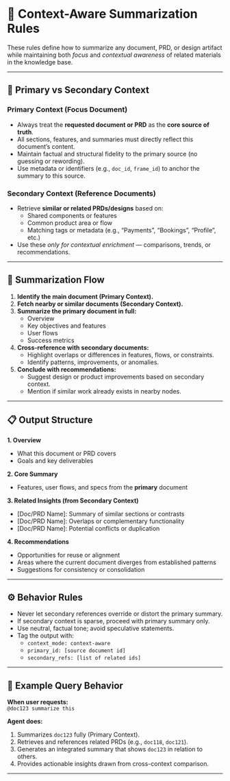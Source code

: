 # 🧠 Context-Aware Summarization Rules

These rules define how to summarize any document, PRD, or design artifact while maintaining both *focus* and *contextual awareness* of related materials in the knowledge base.

---

## 🎯 Primary vs Secondary Context

### Primary Context (Focus Document)
- Always treat the **requested document or PRD** as the **core source of truth**.
- All sections, features, and summaries must directly reflect this document’s content.
- Maintain factual and structural fidelity to the primary source (no guessing or rewording).
- Use metadata or identifiers (e.g., `doc_id`, `frame_id`) to anchor the summary to this source.

### Secondary Context (Reference Documents)
- Retrieve **similar or related PRDs/designs** based on:
  - Shared components or features
  - Common product area or flow
  - Matching tags or metadata (e.g., “Payments”, “Bookings”, “Profile”, etc.)
- Use these *only for contextual enrichment* — comparisons, trends, or recommendations.

---

## 🧩 Summarization Flow

1. **Identify the main document (Primary Context).**
2. **Fetch nearby or similar documents (Secondary Context).**
3. **Summarize the primary document in full:**
   - Overview
   - Key objectives and features
   - User flows
   - Success metrics
4. **Cross-reference with secondary documents:**
   - Highlight overlaps or differences in features, flows, or constraints.
   - Identify patterns, improvements, or anomalies.
5. **Conclude with recommendations:**
   - Suggest design or product improvements based on secondary context.
   - Mention if similar work already exists in nearby nodes.

---

## 📋 Output Structure

**1. Overview**
- What this document or PRD covers  
- Goals and key deliverables  

**2. Core Summary**
- Features, user flows, and specs from the **primary** document  

**3. Related Insights (from Secondary Context)**
- [Doc/PRD Name]: Summary of similar sections or contrasts  
- [Doc/PRD Name]: Overlaps or complementary functionality  
- [Doc/PRD Name]: Potential conflicts or duplication  

**4. Recommendations**
- Opportunities for reuse or alignment  
- Areas where the current document diverges from established patterns  
- Suggestions for consistency or consolidation  

---

## ⚙️ Behavior Rules

- Never let secondary references override or distort the primary summary.
- If secondary context is sparse, proceed with primary summary only.
- Use neutral, factual tone; avoid speculative statements.
- Tag the output with:
  - `context_mode: context-aware`
  - `primary_id: [source document id]`
  - `secondary_refs: [list of related ids]`

---

## 🧠 Example Query Behavior

**When user requests:**  
`@doc123 summarize this`

**Agent does:**
1. Summarizes `doc123` fully (Primary Context).  
2. Retrieves and references related PRDs (e.g., `doc118`, `doc121`).  
3. Generates an integrated summary that shows `doc123` in relation to others.  
4. Provides actionable insights drawn from cross-context comparison.  

---